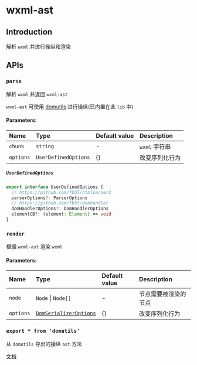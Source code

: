 # wxml-ast

## Introduction

解析 `wxml` 并进行操纵和渲染

## APIs

### `parse`

解析 `wxml` 并返回 `wxml-ast`

`wxml-ast` 可使用 [domutils](https://domutils.js.org/modules.html) 进行操纵(已内置在此 `lib` 中)

#### Parameters:

| Name      | Type                 | Default value | Description    |
| :-------- | :------------------- | :------------ | :------------- |
| `chunk`   | `string`             | -             | `wxml` 字符串  |
| `options` | `UserDefinedOptions` | {}            | 改变序列化行为 |

##### `UserDefinedOptions`

```ts
export interface UserDefinedOptions {
  // https://github.com/fb55/htmlparser2
  parserOptions?: ParserOptions
  // https://github.com/fb55/domhandler
  domHandlerOptions?: DomHandlerOptions
  elementCB?: (element: Element) => void
}
```

### `render`

根据 `wxml-ast` 渲染 `wxml`
#### Parameters:

| Name      | Type                                                                                        | Default value | Description          |
| :-------- | :------------------------------------------------------------------------------------------ | :------------ | :------------------- |
| `node`    | `Node` \| `Node[]`                                                                          | -             | 节点需要被渲染的节点 |
| `options` | [`DomSerializerOptions`](https://github.com/cheeriojs/dom-serializer/blob/master/README.md) | {}            | 改变序列化行为       |

### `export * from 'domutils'`

从 `domutils` 导出的操纵 `ast` 方法

[文档](https://domutils.js.org/modules.html)
